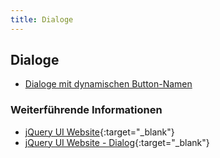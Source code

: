 ```yaml
---
title: Dialoge
---
```


## Dialoge

- [Dialoge mit dynamischen Button-Namen](dialoge-mit-dynamischen-button-namen)

### Weiterführende Informationen

- [jQuery UI Website](https://jqueryui.com/){:target="_blank"}
- [jQuery UI Website - Dialog](https://jqueryui.com/dialog/){:target="_blank"}
